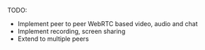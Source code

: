 TODO:

* Implement peer to peer WebRTC based video, audio and chat
* Implement recording, screen sharing
* Extend to multiple peers

